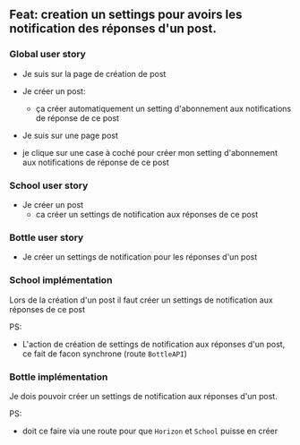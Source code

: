 ## Feat: creation un settings pour avoirs les notification des réponses d'un post.

### Global user story

- Je suis sur la page de création de post
- Je créer un post:
	- ça créer automatiquement un setting d'abonnement aux notifications de réponse de ce post

- Je suis sur une page post
- je clique sur une case à coché pour créer mon setting d'abonnement aux notifications de réponse de ce post

### School user story

- Je créer un post
	- ca créer un settings de notification aux réponses de ce post

### Bottle user story

- Je créer un settings de notification pour les réponses d'un post

### School implémentation

Lors de la création d'un post il faut créer un settings de notification aux réponses de ce post

PS:
- L'action de création de settings de notification aux réponses d'un post, ce fait de facon synchrone (route `BottleAPI`)

### Bottle implémentation

Je dois pouvoir créer un settings de notification aux réponses d'un post.

PS:
- doit ce faire via une route pour que `Horizon` et `School` puisse en créer